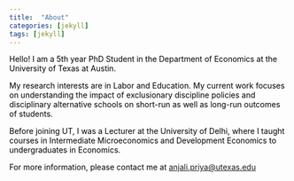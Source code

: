```yaml
---
title:  "About"
categories: [jekyll]
tags: [jekyll]
---
```

<p style="color:#000000;">Hello! I am a 5th year PhD Student in the Department of Economics at the University of Texas at Austin.</p>

<p style="color:#000000;">My research interests are in Labor and Education. My current work focuses on understanding the impact of exclusionary discipline policies and disciplinary alternative schools on short-run as well as long-run outcomes of students.</p>

<p style="color:#000000;">Before joining UT, I was a Lecturer at the University of Delhi, where I taught courses in <emph>Intermediate Microeconomics</emph> and <emph>Development Economics</emph> to undergraduates in Economics. </p>

<p style="color:#000000;">For more information, please contact me at  <a href="mailto:{{ site.author.email }}" title="Email {{ site.author.email }}" target="_blank">anjali.priya@utexas.edu </a></p>
